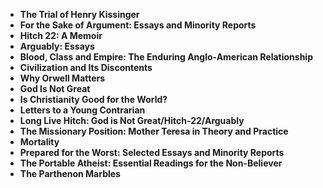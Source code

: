 <ul>
 <li><b><a target="_blank" href="https://github.com/manjunath5496/Christopher-Hitchens-Books/blob/master/ens(1).pdf" style="text-decoration:none;">The Trial of Henry Kissinger</a></b></li>
  
<li><b><a target="_blank" href="https://github.com/manjunath5496/Christopher-Hitchens-Books/blob/master/ens(2).pdf" style="text-decoration:none;">For the Sake of Argument: Essays and Minority Reports</a></b></li>  
  
<li><b><a target="_blank" href="https://github.com/manjunath5496/Christopher-Hitchens-Books/blob/master/ens(3).pdf" style="text-decoration:none;">Hitch 22: A Memoir  </a></b></li>
                               
 <li><b><a target="_blank" href="https://github.com/manjunath5496/Christopher-Hitchens-Books/blob/master/ens(4).pdf" style="text-decoration:none;">Arguably: Essays</a></b></li> 
 
  <li><b><a target="_blank" href="https://github.com/manjunath5496/Christopher-Hitchens-Books/blob/master/ens(5).pdf" style="text-decoration:none;">Blood, Class and Empire: The Enduring Anglo-American Relationship</a></b></li>   

 <li><b><a target="_blank" href="https://github.com/manjunath5496/Christopher-Hitchens-Books/blob/master/ens(6).pdf" style="text-decoration:none;">Civilization and Its Discontents </a></b></li>
                <li><b><a target="_blank" href="https://github.com/manjunath5496/Christopher-Hitchens-Books/blob/master/ens(7).pdf" style="text-decoration:none;">Why Orwell Matters</a></b></li>  
                
 <li><b><a target="_blank" href="https://github.com/manjunath5496/Christopher-Hitchens-Books/blob/master/ens(8).pdf" style="text-decoration:none;">God Is Not Great</a></b></li>                              
<li><b><a target="_blank" href="https://github.com/manjunath5496/Christopher-Hitchens-Books/blob/master/ens(9).pdf" style="text-decoration:none;">  Is Christianity Good for the World?  </a></b></li>
 <li><b><a target="_blank" href="https://github.com/manjunath5496/Christopher-Hitchens-Books/blob/master/ens(10).pdf" style="text-decoration:none;">Letters to a Young Contrarian </a></b></li>
                
 <li><b><a target="_blank" href="https://github.com/manjunath5496/Christopher-Hitchens-Books/blob/master/ens(11).pdf" style="text-decoration:none;"> Long Live Hitch: God is Not Great/Hitch-22/Arguably  </a></b></li>                              
<li><b><a target="_blank" href="https://github.com/manjunath5496/Christopher-Hitchens-Books/blob/master/ens(12).pdf" style="text-decoration:none;">  The Missionary Position: Mother Teresa in Theory and Practice  </a></b></li>
 <li><b><a target="_blank" href="https://github.com/manjunath5496/Christopher-Hitchens-Books/blob/master/ens(13).pdf" style="text-decoration:none;">Mortality </a></b></li>
   <li><b><a target="_blank" href="https://github.com/manjunath5496/Christopher-Hitchens-Books/blob/master/ens(14).pdf" style="text-decoration:none;"> Prepared for the Worst: Selected Essays and Minority Reports  </a></b></li>                              
<li><b><a target="_blank" href="https://github.com/manjunath5496/Christopher-Hitchens-Books/blob/master/ens(15).pdf" style="text-decoration:none;">  The Portable Atheist: Essential Readings for the Non-Believer  </a></b></li>
 <li><b><a target="_blank" href="https://github.com/manjunath5496/Christopher-Hitchens-Books/blob/master/ens(16).pdf" style="text-decoration:none;">The Parthenon Marbles</a></b></li>
                                
 
</ul>
